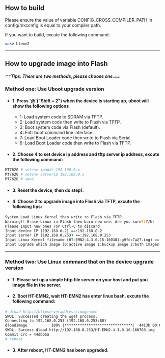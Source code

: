 ## How to build
Please ensure the value of variable CONFIG_CROSS_COMPILER_PATH in config/mkconfig is equal to your compiler path.

If you want to build, excute the following command:
````bash
make htemn2
````

---

## How to upgrade image into Flash
##### **==Tips: There are two methods, please choose one.==**
### Method one: Use Uboot upgrade version
- #### 1. Press '@'("Shift + 2") when the device is starting up, uboot will show the following options
   * 1: Load system code to SDRAM via TFTP.
   * 2: Load system code then write to Flash via TFTP.
   * 3: Boot system code via Flash (default).
   * 4: Entr boot command line interface.
   * 7: Load Boot Loader code then write to Flash via Serial.
   * 9: Load Boot Loader code then write to Flash via TFTP.

- #### 2. Choose 4 to set device ip address and tftp server ip address, excute the following command:

````bash
MT7620 # setenv ipaddr 192.168.0.x  
MT7620 # setenv serverip 192.168.0.x
MT7620 # save
````
- #### 3. Reset the device, then do step1.
- #### 4. Choose 2 to upgrade image into Flash via TFTP, excute the following tips:

````bash
System Load Linux Kernel then write to Flash via TFTP.
Warning!! Erase Linux in Flash then burn new one. Are you sure?(Y/N)
Please Input new ones /or Ctrl-C to discard
Input device IP (192.168.0.2) ==:192.168.0.2
Input server IP (192.168.0.253) ==:192.168.0.253
Input Linux Kernel filename (HT-EMN2-4.3.0.15-160301-g9fdc7a27.img) ==:imagename.img
Input upgrade which image (0:active image 1:buckup image 2:both images default:0) ==:0
````

---

### Method two: Use Linux command that on the device upgrade version
- #### 1. Please set up a simple http file server on your host and put you image file in the server.
- #### 2. Boot HT-EMN2, wait HT-EMN2 has enter linux bash. excute the following command:

````bash
# dload http://httpserveraddress/imagename
SWDL: Successed creating the wget process.
Connecting to 192.168.0.253 (192.168.0.253:80)
dloadImage           100% |*******************************|  4413k 00:00:00 ETA
SWDL: Success dload http://192.168.0.253/HT-EMN2-4.3.0.16-160708.img
Commit crc = 44dbb5a
# reboot
````
- #### 3. After reboot, HT-EMN2 has been upgraded.


